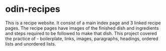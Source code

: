 # odin-recipes
This is a recipe website. It consist of a main index page and 3 linked recipe pages. The recipe pages have images of the finished dish and ingredients and steps required to be followed to make that dish.
This project covered the practice of - boilerplate, links, images, paragraphs, headings, ordered lists and unordered lists.